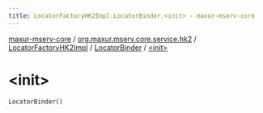 ```yaml
---
title: LocatorFactoryHK2Impl.LocatorBinder.<init> - maxur-mserv-core
---
```


[maxur-mserv-core](../../../index.html) / [org.maxur.mserv.core.service.hk2](../../index.html) / [LocatorFactoryHK2Impl](../index.html) / [LocatorBinder](index.html) / [&lt;init&gt;](.)

# &lt;init&gt;

`LocatorBinder()`